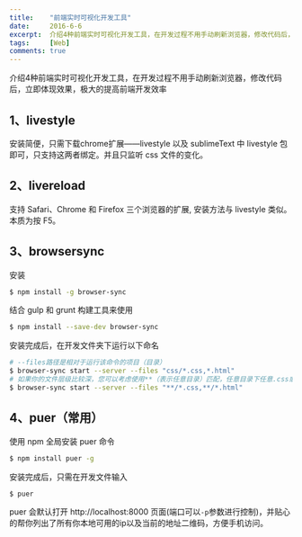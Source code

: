 ```yaml
---
title:    "前端实时可视化开发工具"
date:     2016-6-6
excerpt:  介绍4种前端实时可视化开发工具，在开发过程不用手动刷新浏览器，修改代码后，立即体现效果，极大的提高前端开发效率
tags:     [Web]
comments: true
---
```


介绍4种前端实时可视化开发工具，在开发过程不用手动刷新浏览器，修改代码后，立即体现效果，极大的提高前端开发效率
## 1、livestyle
安装简便，只需下载chrome扩展——livestyle 以及 sublimeText 中 livestyle 包即可，只支持这两者绑定。并且只监听 css 文件的变化。

## 2、livereload
支持 Safari、Chrome 和 Firefox 三个浏览器的扩展,
安装方法与 livestyle 类似。本质为按 F5。

## 3、browsersync
安装
```bash
$ npm install -g browser-sync
```
结合 gulp 和 grunt 构建工具来使用
```bash
$ npm install --save-dev browser-sync
```
安装完成后，在开发文件夹下运行以下命名
```bash
# --files路径是相对于运行该命令的项目（目录）
$ browser-sync start --server --files "css/*.css,*.html"
# 如果你的文件层级比较深，您可以考虑使用**（表示任意目录）匹配，任意目录下任意.css或.html文件。
$ browser-sync start --server --files "**/*.css,**/*.html"
```
## 4、puer（常用）
使用 npm 全局安装 puer 命令
```bash
$ npm install puer -g
```
安装完成后，只需在开发文件输入
```bash
$ puer
```
puer 会默认打开 http://localhost:8000 页面(端口可以`-p`参数进行控制)，并贴心的帮你列出了所有你本地可用的ip以及当前的地址二维码，方便手机访问。
